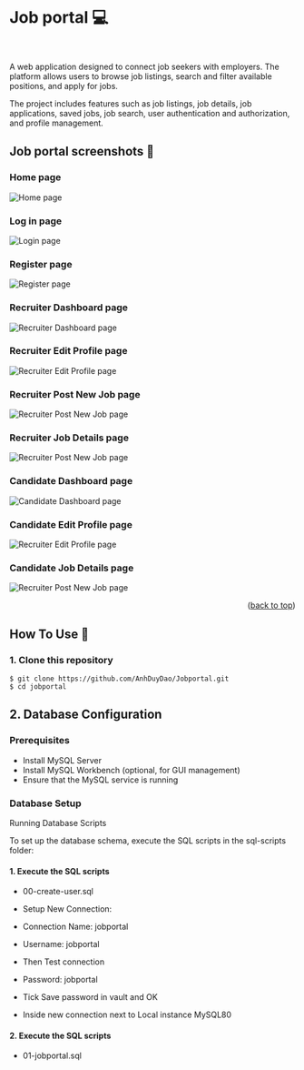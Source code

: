 <h1> Job portal 💻 </h1> <br>

A web application designed to connect job seekers with employers. The platform allows users to browse job listings, search and filter available positions, and apply for jobs.

The project includes features such as job listings, job details, job applications, saved jobs, job search, user authentication and authorization, and profile management.

## Job portal screenshots 📸

### Home page

![Home page](https://i.imgur.com/30bH4BX.png)

### Log in page

![Login page](https://imgur.com/mQ1O0do)

### Register page

![Register page](https://imgur.com/VCCdPcB)

### Recruiter Dashboard page

![Recruiter Dashboard page](https://imgur.com/RcHFrLT)

### Recruiter Edit Profile page

![Recruiter Edit Profile page](https://imgur.com/kVsaCHl)

### Recruiter Post New Job page

![Recruiter Post New Job page](https://imgur.com/UuMUwZB)

### Recruiter Job Details page

![Recruiter Post New Job page](https://imgur.com/JmHvee7)

### Candidate Dashboard page

![Candidate Dashboard page](https://imgur.com/A70oVRc)

### Candidate Edit Profile page

![Recruiter Edit Profile page](https://imgur.com/y2GmYe4)

### Candidate Job Details page

![Recruiter Post New Job page](https://imgur.com/7HFQN46)

<p align="right">(<a href="#top">back to top</a>)</p>

## How To Use 🔧

### 1. Clone this repository

```
$ git clone https://github.com/AnhDuyDao/Jobportal.git
$ cd jobportal
```

## 2. Database Configuration

### Prerequisites
* Install MySQL Server
* Install MySQL Workbench (optional, for GUI management)
* Ensure that the MySQL service is running

### Database Setup

Running Database Scripts

To set up the database schema, execute the SQL scripts in the sql-scripts folder:

#### 1. Execute the SQL scripts

* 00-create-user.sql
  
* Setup New Connection:
  
* Connection Name: jobportal
  
* Username: jobportal
  
* Then Test connection
  
* Password: jobportal
  
* Tick Save password in vault and OK
  
* Inside new connection next to Local instance MySQL80
   
#### 2. Execute the SQL scripts

* 01-jobportal.sql





